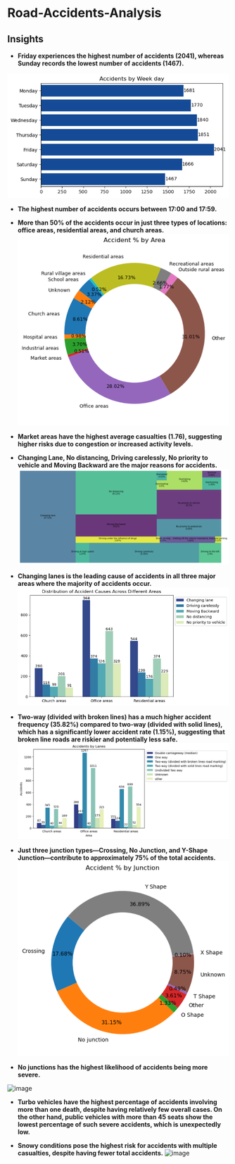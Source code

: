 # Road-Accidents-Analysis




## Insights
- __Friday experiences the highest number of accidents (2041), whereas Sunday records the lowest number of accidents (1467).__

![Description of the image](acc_weekday.png)

- __The highest number of accidents occurs between 17:00 and 17:59.__

- __More than 50% of the accidents occur in just three types of locations: office areas, residential areas, and church areas.__
![Description of the image](acc_areas.png)

- __Market areas have the highest average casualties (1.76), suggesting higher risks due to congestion or increased activity levels.__

- __Changing Lane, No distancing, Driving carelessly, No priority to vehicle and Moving Backward are the major reasons for accidents.__
![Description of the image](acc_cause.png)

- __Changing lanes is the leading cause of accidents in all three major areas where the majority of accidents occur.__
![Description of the image](dis_areas.png)

- __Two-way (divided with broken lines) has a much higher accident frequency (35.82%) compared to two-way (divided with solid lines), which has a significantly lower accident rate (1.15%), suggesting that broken line roads are riskier and potentially less safe.__
![Description of the image](acc_lanes.png)


- __Just three junction types—Crossing, No Junction, and Y-Shape Junction—contribute to approximately 75% of the total accidents.__
![Description of the image](acc_junction.png)


- __No junctions has the highest likelihood of accidents being more severe.__

 ![image](https://github.com/user-attachments/assets/101747d4-c7ca-43f2-a80f-8f652f1de5cd)

- __Turbo vehicles have the highest percentage of accidents involving more than one death, despite having relatively few overall cases. On the other hand, public vehicles with more than 45 seats show the lowest percentage of such severe accidents, which is unexpectedly low.__

- __Snowy conditions pose the highest risk for accidents with multiple casualties, despite having fewer total accidents.__
![image](https://github.com/user-attachments/assets/70babdc5-21b7-4cfc-b3de-1be0ff016e2f)


